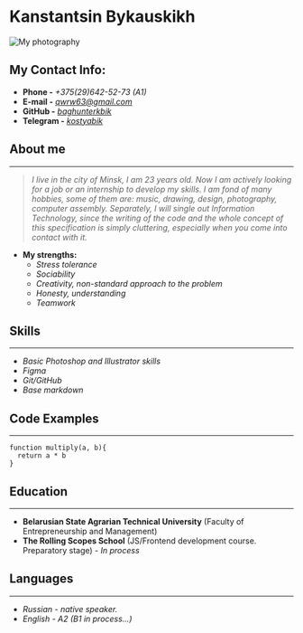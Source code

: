 # Kanstantsin Bykauskikh
![My photography](../rsschool-cv/kostyabik.JPG "Photo")
## My Contact Info:
- **Phone -** *+375(29)642-52-73 (A1)*
- **E-mail -** *[qwrw63@gmail.com](qwrw63@gmail.com "link")*
- **GitHub -** *[baghunterkbik](https://github.com/baghunterkbik "Link")*
- **Telegram -** *[kostyabik](https://t.me/kostyabik "Link")*

## About me
*****
>*I live in the city of Minsk, I am 23 years old. Now I am actively looking for a job or an internship to develop my skills. I am fond of many hobbies, some of them are: music, drawing, design, photography, computer assembly. Separately, I will single out Information Technology, since the writing of the code and the whole concept of this specification is simply cluttering, especially when you come into contact with it.*


- **My strengths:**
  - *Stress tolerance*
  - *Sociability*
  - *Сreativity, non-standard approach to the problem*
  - *Honesty, understanding*
  - *Teamwork*

## Skills
****
- *Basic Photoshop and Illustrator skills*
- *Figma*
- *Git/GitHub*
- *Base markdown*

## Code Examples
****
```
function multiply(a, b){
  return a * b
}
```

## Education
****
- **Belarusian State Agrarian Technical University** (Faculty of Entrepreneurship and Management)
- **The Rolling Scopes School** (JS/Frontend development course. Preparatory stage) - *In process*

## Languages
****
- *Russian - native speaker.*
- *English - A2 (B1 in process…)*
